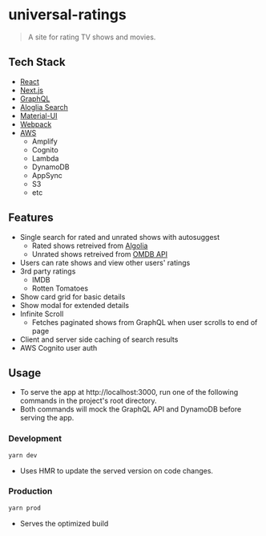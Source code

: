 # universal-ratings

> A site for rating TV shows and movies.

## Tech Stack

+ [React](https://reactjs.org/)
+ [Next.js](https://nextjs.org/)
+ [GraphQL](https://graphql.org/)
+ [Aloglia Search](https://www.algolia.com/products/search-and-discovery/hosted-search-api/)
+ [Material-UI](https://material-ui.com/)
+ [Webpack](https://webpack.js.org/)
+ [AWS](https://aws.amazon.com/)
  + Amplify
  + Cognito
  + Lambda
  + DynamoDB
  + AppSync
  + S3
  + etc

## Features

+ Single search for rated and unrated shows with autosuggest
  + Rated shows retreived from [Algolia](https://www.algolia.com/products/search-and-discovery/hosted-search-api/)
  + Unrated shows retreived from [OMDB API](https://www.omdbapi.com/)
+ Users can rate shows and view other users' ratings
+ 3rd party ratings
  + IMDB
  + Rotten Tomatoes
+ Show card grid for basic details
+ Show modal for extended details
+ Infinite Scroll
  + Fetches paginated shows from GraphQL when user scrolls to end of page
+ Client and server side caching of search results
+ AWS Cognito user auth

## Usage

+ To serve the app at http://localhost:3000, run one of the following commands in the project's root directory.
+ Both commands will mock the GraphQL API and DynamoDB before serving the app.

### Development

```bash
yarn dev
```

+ Uses HMR to update the served version on code changes.

### Production

```bash
yarn prod
```

+ Serves the optimized build